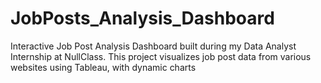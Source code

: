 # JobPosts_Analysis_Dashboard
Interactive Job Post Analysis Dashboard built during my Data Analyst Internship at NullClass. This project visualizes job post data from various websites using Tableau, with dynamic charts
